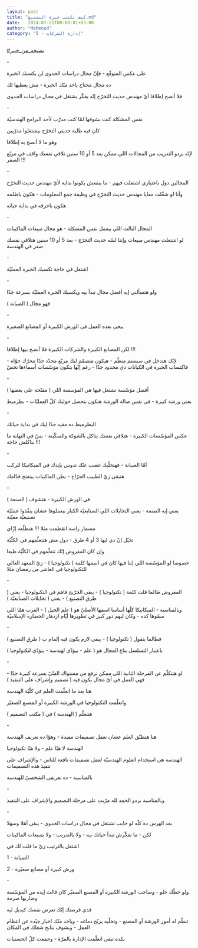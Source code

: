 ```yaml
---
layout: post
title: "كيف تكتسب خبرة التصنيع.md"
date:   2024-07-21T00:00:01+03:00
author: "Mahmoud"
category: "5 - إدارة الشركات"
---
```

[<u>\#نصيحة_من_خبير</u>](https://www.facebook.com/hashtag/%D9%86%D8%B5%D9%8A%D8%AD%D8%A9_%D9%85%D9%86_%D8%AE%D8%A8%D9%8A%D8%B1?__eep__=6&__cft__%5b0%5d=AZW6KzeO_lOmhrK9Rg7UQfDWfaoEKiG9iGOY0JLvZq1y_KpVtaqTa73y0fPkHanIl44OiXATOTUp0tdKUBKGD7zmj5TDHeODmxgSZA_HXQi2eHaW6W5bcnzQ2LP6msnAvrnSYtKAh6k8dk5fuK3MZlqsmjGXr523yjAGbawV4ObxTWrPcCT8N4jePeKLyu0edfM&__tn__=*NK-R)

\-

على عكس المتوقّع - فإنّ مجال دراسات الجدوى لن يكسبك
الخبرة

ده مجال محتاج ياخد منّك الخبرة - مش يعطيها لك

فلا أنصح إطلاقا أيّ مهندس حديث التخرّج إنّه يفكّر يشتغل في
مجال دراسات الجدوى

\-

نفس المشكلة كنت بشوفها لمّا كنت مدرّب لأحد البرامج
الهندسيّة

كان فيه طلبة حديثي التخرّج بيشتغلوا مدرّبين

وهو ما لا أنصح به إطلاقا

لإنّه بردو التدريب من المجالات اللي ممكن بعد 5 أو 10 سنين
تلاقي نفسك واقف في مربّع الصفر !!!

\-

المجالين دول باعتباري اشتغلت فيهم - ما ينفعش يكونوا
بداية لأيّ مهندس حديث التخرّج

وأنا لو شغّلت معايا مهندس حديث التخرّج في وظيفة جمع
المعلومات - هكون باظلمه

هكون باحرقه في بداية حياته

\-

المجال التالت اللي بيعمل نفس المشكلة - هو مجال مبيعات
الماكينات

لو اشتغلت مهندس مبيعات وإنتا لسّه حديث التخرّج - بعد 5 أو
10 سنين هتلاقي نفسك صفر في الهندسة

\-

اشتغل في حاجة تكسبك الخبرة العمليّة

\-

ولو هتسألني إيه أفضل مجال تبدأ بيه ويكسبك الخبرة العمليّة
بسرعة جدّا

فهو مجال ( الصيانة )

\-

ييجي بعده العمل في الورش الكبيرة أو المصانع
الصغيرة

\-

لكن المصانع الكبيرة والشركات الكبيرة فلا أنصح بيها
إطلاقا !!!

لإنّك هتدخل في سيستم منظّم - هيكون متصمّم ليك مربّع محدّد جدّا
تتحرّك جوّاه - فاكتساب الخبرة في الكيانات دي محدود جدّا - رغم إنّها بتكون
مؤسّسات أسماءها تخضّ

\-

أفضل مؤسّسة تشتغل فيها هي المؤسسة اللي ( مفتّحة على
بعضها )

يعني ورشة كبيرة - في نفس صالة الورشة هتكون بتحصل حوليك
كلّ العمليّات - بظرميط

\-

البظرميط ده مفيد جدّا ليك في بداية حياتك

عكس المؤسّسات الكبيرة - هتلاقي نفسك بتاكل بالشوكة
والسكّينة - بسّ في النهاية ما بتاكلش حاجة !!!

\-

أمّا الصيانة - فهتخلّيك غصب عنّك تدوس بإيدك في الميكانيكا
للركب

هتبقى زيّ الطبيب الجرّاح - بطن الماكينات بيتفتح
قدّامك

\-

في الورش الكبيرة - هتشوف ( الصنعة )

يعني إيه الصنعة - يعني التحايلات اللي الصنايعيّة الكبار
بيعملوها عشان ينفّذوا عمليّة تصنيعيّة معيّنة

مسمار راسه اتقطمت مثلا !!! هنطلّعه إزّاي

تخيّل إنّ دي ليها 3 أو 4 طرق - دول مش هتتعلّمهم في
الكلّيّة

وإن كان المفروض إنّك تتعلّمهم في الكلّيّة طبعا

خصوصا لو المؤسّسة اللي إنتا فيها كان في اسمها كلمة (
تكنولوجيا ) - زيّ المعهد العالي للتكنولوجيا في العاشر من رمضان
مثلا

\-

المفروض طالما قلت كلمة ( تكنولوجيا ) - يبقى الخرّيج فاهم
في التكنولوجيا - يعني ( طرق التصنيع ) - يعني ( تحايلات الصنايعيّة
)

وبالمناسبة - الميكانيكا كلّها أساسا اسمها الأصليّ هو ( علم
الحيل ) - العرب همّا اللي سمّوها كده - وكان ليهم دور كبير في تطويرها أيّام
ازدهار الحضارة الإسلاميّة

\-

فطالما بتقول ( تكنولوجيا ) - يبقى لازم يكون فيه إلمام ب
( طرق التصنيع )

باعتبار التسلسل بتاع المجال هو ( علم - بيؤدّي لهندسة -
بتؤدّي لتكنولوجيا )

\-

لو هنتكلّم عن المرحلة التانية اللي ممكن ترفع من مستواك
الفنّيّ بسرعة كبيرة جدّا - فهي العمل في أيّ مجال يكون فيه ( تصميم وإشراف على
التنفيذ )

هنا بعد ما اتعلّمت العلم في كلّيّة الهندسة

واتعلّمت التكنولوجيا في الورشة الكبيرة أو المصنع
الصغيّر

هتتعلّم ( الهندسة ) في ( مكتب التصميم )

\-

هنا هتطبّق العلم عشان تعمل تصميمات مفيدة - وهوّا ده تعريف
الهندسة

الهندسة لا هيّا علم - ولا هيّا تكنولوجيا

الهندسة هي استخدام العلوم الهندسيّة لعمل تصميمات نافعة
للناس - والإشراف على تنفيذ هذه التصميمات

بالمناسبة - ده تعريفي الشخصيّ للهندسة

\-

وبالمناسبة بردو الحمد لله مرّيت على مرحلة التصميم
والإشراف على التنفيذ

\-

بعد الهرس ده كلّه لو حابب تشتغل في مجال دراسات الجدوى -
يبقى أهلا وسهلا

لكن - ما تفكّرش تبدأ حياتك بيه - ولا بالتدريب - ولا
بمبيعات الماكينات

اشتغل بالترتيب زيّ ما قلت لك في

1 - الصيانة

2 - ورش كبيرة أو مصانع صغيّرة

\-

ولو حظّك حلو - وصاحب الورشة الكبيرة أو المصنع الصغيّر كان
فالت إيده من المؤسّسة وضاربها صرمة

فدي فرصتك إنّك تعرض نفسك كبديل ليه

تنظّم له أمور الورشة أو المصنع - وتخلّيه يريّح دماغه -
وياخد منّك اخبار جيّدة عن انتظام العمل - ويشوف نتايج شغلك في المكان

بكده تبقى اتعلّمت الإدارة بالمرّة - وجمعت كلّ
الحسنيات
